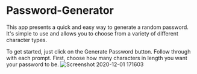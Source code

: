 # Password-Generator
This app presents a quick and easy way to generate a random password. It's simple to use and allows you to choose from a variety of different character types. 

To get started, just click on the Generate Password button.
Follow through with each prompt.
First, choose how many characters in length you want your password to be.
![Screenshot 2020-12-01 171603](https://user-images.githubusercontent.com/74565661/100804498-f8909e80-33fa-11eb-8cda-27509b7d3d9c.png)
